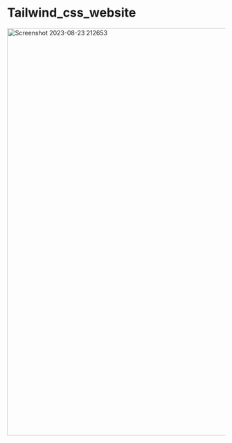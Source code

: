 # Tailwind_css_website
<img width="940" alt="Screenshot 2023-08-23 212653" src="https://github.com/ilanchezhian-m/Tailwind_css_website/assets/83200533/978e2a1e-a0c4-4446-92da-3771dc14bec6">
